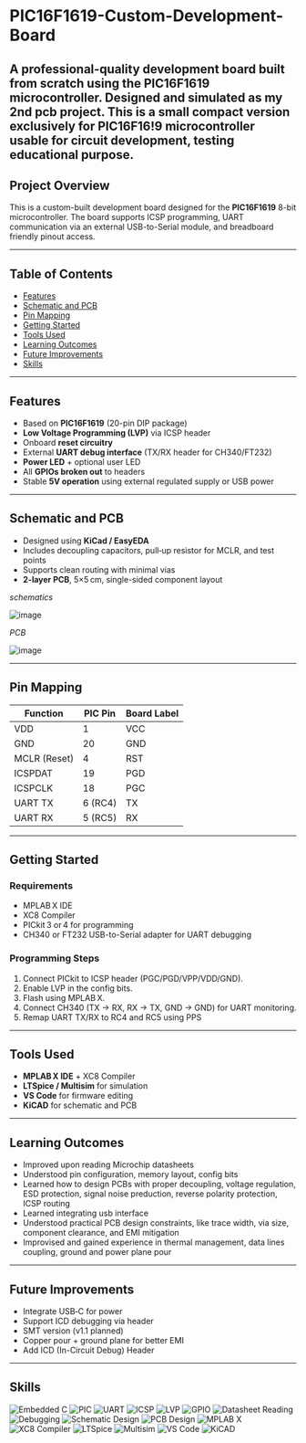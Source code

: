 # PIC16F1619-Custom-Development-Board

A professional-quality development board built from scratch using the PIC16F1619 microcontroller. Designed and simulated as my 2nd pcb project. This is a small compact version exclusively for PIC16F16!9 microcontroller usable for circuit development, testing educational purpose.
---

## Project Overview

This is a custom-built development board designed for the **PIC16F1619** 8-bit microcontroller. The board supports ICSP programming, UART communication via an external USB-to-Serial module, and breadboard friendly pinout access.

---

## Table of Contents

- [Features](#features)  
- [Schematic and PCB](#schematic-and-pcb)  
- [Pin Mapping](#pin-mapping)  
- [Getting Started](#getting-started)  
- [Tools Used](#tools-used)  
- [Learning Outcomes](#learning-outcomes)  
- [Future Improvements](#future-improvements)
- [Skills](#skills) 

---

## Features

- Based on **PIC16F1619** (20-pin DIP package)  
- **Low Voltage Programming (LVP)** via ICSP header  
- Onboard **reset circuitry**  
- External **UART debug interface** (TX/RX header for CH340/FT232)  
- **Power LED** + optional user LED  
- All **GPIOs broken out** to headers  
- Stable **5V operation** using external regulated supply or USB power  

---

## Schematic and PCB

- Designed using **KiCad / EasyEDA**  
- Includes decoupling capacitors, pull‑up resistor for MCLR, and test points  
- Supports clean routing with minimal vias  
- **2-layer PCB**, 5×5 cm, single-sided component layout  

_schematics_

![image](https://github.com/user-attachments/assets/eaebf8b0-f1c7-4c44-a0ba-eeea0f0589d4)

_PCB_


![image](https://github.com/user-attachments/assets/dab0b91f-e6cc-4865-b349-4f23e1768441)

---

## Pin Mapping

| Function         | PIC Pin | Board Label |
|------------------|---------|-------------|
| VDD              | 1       | VCC         |
| GND              | 20      | GND         |
| MCLR (Reset)     | 4       | RST         |
| ICSPDAT          | 19      | PGD         |
| ICSPCLK          | 18      | PGC         |
| UART TX          | 6  (RC4)| TX          |
| UART RX          | 5  (RC5)| RX          |

---

## Getting Started

### Requirements

- MPLAB X IDE  
- XC8 Compiler  
- PICkit 3 or 4 for programming  
- CH340 or FT232 USB-to-Serial adapter for UART debugging  

### Programming Steps

1. Connect PICkit to ICSP header (PGC/PGD/VPP/VDD/GND).  
2. Enable LVP in the config bits.  
3. Flash using MPLAB X.  
4. Connect CH340 (TX → RX, RX → TX, GND → GND) for UART monitoring.
5. Remap UART TX/RX to RC4 and RC5 using PPS

---

## Tools Used

- **MPLAB X IDE** + XC8 Compiler  
- **LTSpice / Multisim** for simulation  
- **VS Code** for firmware editing  
- **KiCAD** for schematic and PCB  

---

## Learning Outcomes

- Improved upon reading Microchip datasheets  
- Understood pin configuration, memory layout, config bits  
- Learned how to design PCBs with proper decoupling, voltage regulation, ESD protection, signal noise preduction, reverse polarity protection, ICSP routing  
- Learned integrating usb interface
- Understood practical PCB design constraints, like trace width, via size, component clearance, and EMI mitigation
- Improvised and gained experience in thermal management, data lines coupling, ground and power plane pour
---

## Future Improvements

- Integrate USB‑C for power  
- Support ICD debugging via header  
- SMT version (v1.1 planned)  
- Copper pour + ground plane for better EMI
- Add ICD (In-Circuit Debug) Header

---

## Skills

![Embedded C](https://img.shields.io/badge/Embedded%20C-Firmware-informational)
![PIC](https://img.shields.io/badge/PIC-MCU-yellow?logo=microchip)
![UART](https://img.shields.io/badge/UART-Serial--Comm-yellowgreen)
![ICSP](https://img.shields.io/badge/ICSP-InCircuitProgramming-lightblue)
![LVP](https://img.shields.io/badge/LVP-LowVoltageProgramming-green)
![GPIO](https://img.shields.io/badge/GPIO-GeneralIO-success)
![Datasheet Reading](https://img.shields.io/badge/Datasheet%20Reading-✓-important)
![Debugging](https://img.shields.io/badge/Debugging-Handson-ff8c00)
![Schematic Design](https://img.shields.io/badge/Schematic--Design-EasyEDA/KiCAD-brightgreen)
![PCB Design](https://img.shields.io/badge/PCB--Design-2Layer-green)
![MPLAB X](https://img.shields.io/badge/MPLAB--X-IDE-red?logo=microchip)
![XC8 Compiler](https://img.shields.io/badge/XC8-Compiler-blueviolet)
![LTSpice](https://img.shields.io/badge/LTSpice-Simulation-orange)
![Multisim](https://img.shields.io/badge/NI%20Multisim-CircuitSim-yellowgreen)
![VS Code](https://img.shields.io/badge/VS%20Code-Editor-blue?logo=visualstudiocode)
![KiCAD](https://img.shields.io/badge/KiCAD-PCBTool-brightgreen?logo=kicad)


